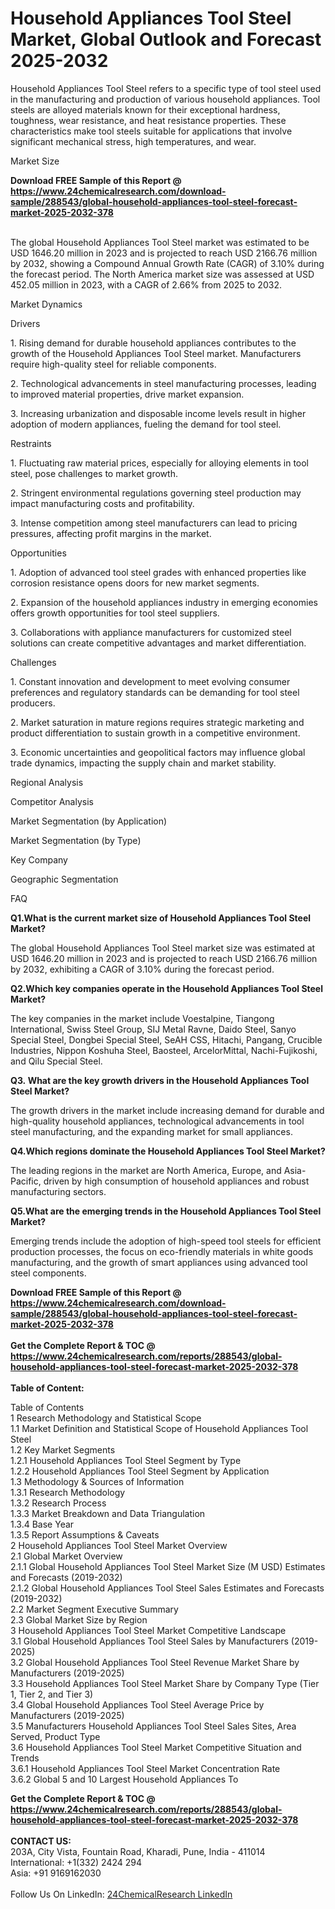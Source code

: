 <h1>Household Appliances Tool Steel Market, Global Outlook and Forecast 2025-2032</h1><p>Household Appliances Tool Steel refers to a specific type of tool steel used in the manufacturing and production of various household appliances. Tool steels are alloyed materials known for their exceptional hardness, toughness, wear resistance, and heat resistance properties. These characteristics make tool steels suitable for applications that involve significant mechanical stress, high temperatures, and wear.</p><p>
Market Size</p><p>
</p><div><b>Download FREE Sample of this Report @ 
            <a href="https://www.24chemicalresearch.com/download-sample/288543/global-household-appliances-tool-steel-forecast-market-2025-2032-378">
            https://www.24chemicalresearch.com/download-sample/288543/global-household-appliances-tool-steel-forecast-market-2025-2032-378</a></b></div><br><p>The global Household Appliances Tool Steel market was estimated to be USD 1646.20 million in 2023 and is projected to reach USD 2166.76 million by 2032, showing a Compound Annual Growth Rate (CAGR) of 3.10% during the forecast period. The North America market size was assessed at USD 452.05 million in 2023, with a CAGR of 2.66% from 2025 to 2032.</p><p>
Market Dynamics</p><p>
Drivers</p><p>
</p><p>1. Rising demand for durable household appliances contributes to the growth of the Household Appliances Tool Steel market. Manufacturers require high-quality steel for reliable components.</p><p>
</p><p>2. Technological advancements in steel manufacturing processes, leading to improved material properties, drive market expansion.</p><p>
</p><p>3. Increasing urbanization and disposable income levels result in higher adoption of modern appliances, fueling the demand for tool steel.</p><p>
Restraints</p><p>
</p><p>1. Fluctuating raw material prices, especially for alloying elements in tool steel, pose challenges to market growth.</p><p>
</p><p>2. Stringent environmental regulations governing steel production may impact manufacturing costs and profitability.</p><p>
</p><p>3. Intense competition among steel manufacturers can lead to pricing pressures, affecting profit margins in the market.</p><p>
Opportunities</p><p>
</p><p>1. Adoption of advanced tool steel grades with enhanced properties like corrosion resistance opens doors for new market segments.</p><p>
</p><p>2. Expansion of the household appliances industry in emerging economies offers growth opportunities for tool steel suppliers.</p><p>
</p><p>3. Collaborations with appliance manufacturers for customized steel solutions can create competitive advantages and market differentiation.</p><p>
Challenges</p><p>
</p><p>1. Constant innovation and development to meet evolving consumer preferences and regulatory standards can be demanding for tool steel producers.</p><p>
</p><p>2. Market saturation in mature regions requires strategic marketing and product differentiation to sustain growth in a competitive environment.</p><p>
</p><p>3. Economic uncertainties and geopolitical factors may influence global trade dynamics, impacting the supply chain and market stability.</p><p>
Regional Analysis</p><p>
</p><p>
Competitor Analysis</p><p>
</p><p>
Market Segmentation (by Application)</p><p>
</p><p>
Market Segmentation (by Type)</p><p>
</p><p>
Key Company</p><p>
</p><p>
Geographic Segmentation</p><p>
</p><p>
FAQ </p><p>
<strong>Q1.What is the current market size of Household Appliances Tool Steel Market?</strong></p><p>
</p><p>The global Household Appliances Tool Steel market size was estimated at USD 1646.20 million in 2023 and is projected to reach USD 2166.76 million by 2032, exhibiting a CAGR of 3.10% during the forecast period.</p><p>
<strong>Q2.Which key companies operate in the Household Appliances Tool Steel Market?</strong></p><p>
</p><p>The key companies in the market include Voestalpine, Tiangong International, Swiss Steel Group, SIJ Metal Ravne, Daido Steel, Sanyo Special Steel, Dongbei Special Steel, SeAH CSS, Hitachi, Pangang, Crucible Industries, Nippon Koshuha Steel, Baosteel, ArcelorMittal, Nachi-Fujikoshi, and Qilu Special Steel.</p><p>
<strong>Q3. </strong><strong>What are the key growth drivers in the Household Appliances Tool Steel Market?</strong></p><p>
</p><p>The growth drivers in the market include increasing demand for durable and high-quality household appliances, technological advancements in tool steel manufacturing, and the expanding market for small appliances.</p><p>
<strong>Q4.Which regions dominate the Household Appliances Tool Steel Market?</strong></p><p>
</p><p>The leading regions in the market are North America, Europe, and Asia-Pacific, driven by high consumption of household appliances and robust manufacturing sectors.</p><p>
<strong>Q5.What are the emerging trends in the Household Appliances Tool Steel Market?</strong></p><p>
</p><p>Emerging trends include the adoption of high-speed tool steels for efficient production processes, the focus on eco-friendly materials in white goods manufacturing, and the growth of smart appliances using advanced tool steel components.</p><div><b>Download FREE Sample of this Report @ 
            <a href="https://www.24chemicalresearch.com/download-sample/288543/global-household-appliances-tool-steel-forecast-market-2025-2032-378">
            https://www.24chemicalresearch.com/download-sample/288543/global-household-appliances-tool-steel-forecast-market-2025-2032-378</a></b></div><br><div><b>Get the Complete Report & TOC @ 
            <a href="https://www.24chemicalresearch.com/reports/288543/global-household-appliances-tool-steel-forecast-market-2025-2032-378">
            https://www.24chemicalresearch.com/reports/288543/global-household-appliances-tool-steel-forecast-market-2025-2032-378</a></b></div><br>
            <b>Table of Content:</b><p>Table of Contents<br />
1 Research Methodology and Statistical Scope<br />
1.1 Market Definition and Statistical Scope of Household Appliances Tool Steel<br />
1.2 Key Market Segments<br />
1.2.1 Household Appliances Tool Steel Segment by Type<br />
1.2.2 Household Appliances Tool Steel Segment by Application<br />
1.3 Methodology & Sources of Information<br />
1.3.1 Research Methodology<br />
1.3.2 Research Process<br />
1.3.3 Market Breakdown and Data Triangulation<br />
1.3.4 Base Year<br />
1.3.5 Report Assumptions & Caveats<br />
2 Household Appliances Tool Steel Market Overview<br />
2.1 Global Market Overview<br />
2.1.1 Global Household Appliances Tool Steel Market Size (M USD) Estimates and Forecasts (2019-2032)<br />
2.1.2 Global Household Appliances Tool Steel Sales Estimates and Forecasts (2019-2032)<br />
2.2 Market Segment Executive Summary<br />
2.3 Global Market Size by Region<br />
3 Household Appliances Tool Steel Market Competitive Landscape<br />
3.1 Global Household Appliances Tool Steel Sales by Manufacturers (2019-2025)<br />
3.2 Global Household Appliances Tool Steel Revenue Market Share by Manufacturers (2019-2025)<br />
3.3 Household Appliances Tool Steel Market Share by Company Type (Tier 1, Tier 2, and Tier 3)<br />
3.4 Global Household Appliances Tool Steel Average Price by Manufacturers (2019-2025)<br />
3.5 Manufacturers Household Appliances Tool Steel Sales Sites, Area Served, Product Type<br />
3.6 Household Appliances Tool Steel Market Competitive Situation and Trends<br />
3.6.1 Household Appliances Tool Steel Market Concentration Rate<br />
3.6.2 Global 5 and 10 Largest Household Appliances To</p><div><b>Get the Complete Report & TOC @ 
            <a href="https://www.24chemicalresearch.com/reports/288543/global-household-appliances-tool-steel-forecast-market-2025-2032-378">
            https://www.24chemicalresearch.com/reports/288543/global-household-appliances-tool-steel-forecast-market-2025-2032-378</a></b></div><br><b>CONTACT US:</b><br>
            203A, City Vista, Fountain Road, Kharadi, Pune, India - 411014<br>
            International: +1(332) 2424 294<br>
            Asia: +91 9169162030 <br><br>
            Follow Us On LinkedIn: <a href="https://www.linkedin.com/company/24chemicalresearch/">24ChemicalResearch LinkedIn</a>